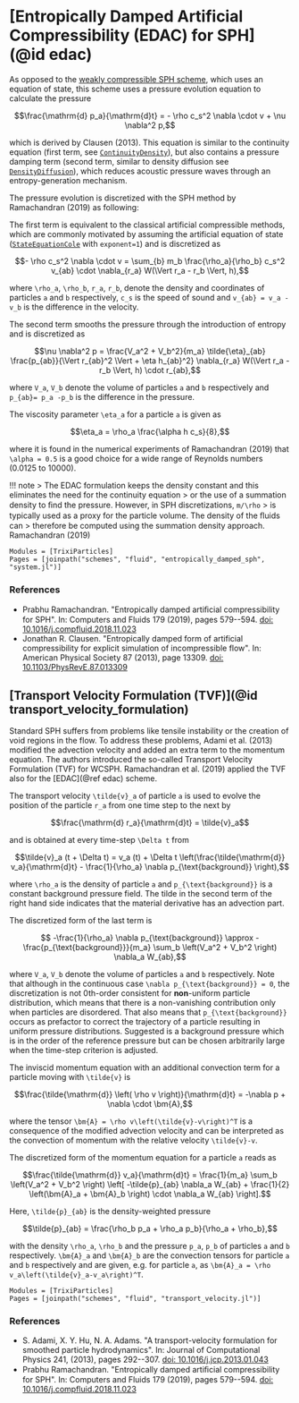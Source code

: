 # [Entropically Damped Artificial Compressibility (EDAC) for SPH](@id edac)

As opposed to the [weakly compressible SPH scheme](weakly_compressible_sph.md), which uses an equation of state,
this scheme uses a pressure evolution equation to calculate the pressure
```math
\frac{\mathrm{d} p_a}{\mathrm{d}t} =  - \rho c_s^2 \nabla \cdot v + \nu \nabla^2 p,
```
which is derived by Clausen (2013). This equation is similar to the continuity equation (first term, see
[`ContinuityDensity`](@ref)), but also contains a pressure damping term (second term, similar to density diffusion
see [`DensityDiffusion`](@ref)), which reduces acoustic pressure waves through an entropy-generation mechanism.

The pressure evolution is discretized with the SPH method by Ramachandran (2019) as following:

The first term is equivalent to the classical artificial compressible methods, which are commonly
motivated by assuming the artificial equation of state ([`StateEquationCole`](@ref) with `exponent=1`)
and is discretized as
```math
- \rho c_s^2 \nabla \cdot v = \sum_{b} m_b \frac{\rho_a}{\rho_b} c_s^2 v_{ab} \cdot \nabla_{r_a} W(\Vert r_a - r_b \Vert, h),
```
where ``\rho_a``, ``\rho_b``,  ``r_a``, ``r_b``, denote the density and coordinates of particles ``a`` and ``b`` respectively, ``c_s``
is the speed of sound and ``v_{ab} = v_a - v_b`` is the difference in the velocity.

The second term smooths the pressure through the introduction of entropy and is discretized as
```math
\nu \nabla^2 p = \frac{V_a^2 + V_b^2}{m_a} \tilde{\eta}_{ab} \frac{p_{ab}}{\Vert r_{ab}^2 \Vert + \eta h_{ab}^2} \nabla_{r_a}
W(\Vert r_a - r_b \Vert, h) \cdot r_{ab},
```
where ``V_a``, ``V_b`` denote the volume of particles ``a`` and ``b`` respectively and ``p_{ab}= p_a -p_b``  is the difference in the pressure.

The viscosity parameter ``\eta_a`` for a particle ``a`` is given as
```math
\eta_a = \rho_a \frac{\alpha h c_s}{8},
```
where it is found in the numerical experiments of Ramachandran (2019) that ``\alpha = 0.5``
is a good choice for a wide range of Reynolds numbers (0.0125 to 10000).

!!! note
    > The EDAC formulation keeps the density constant and this eliminates the need for the continuity equation
    > or the use of a summation density to ﬁnd the pressure. However, in SPH discretizations, ``m/\rho``
    > is typically used as a proxy for the particle volume. The density of the ﬂuids can
    > therefore be computed using the summation density approach.
    Ramachandran (2019)


```@autodocs
Modules = [TrixiParticles]
Pages = [joinpath("schemes", "fluid", "entropically_damped_sph", "system.jl")]
```

### References
- Prabhu Ramachandran. "Entropically damped artiﬁcial compressibility for SPH".
  In: Computers and Fluids 179 (2019), pages 579--594.
  [doi: 10.1016/j.compfluid.2018.11.023](https://doi.org/10.1016/j.compfluid.2018.11.023)
- Jonathan R. Clausen. "Entropically damped form of artificial compressibility for explicit simulation of incompressible flow".
  In: American Physical Society 87 (2013), page 13309.
  [doi: 10.1103/PhysRevE.87.013309](http://dx.doi.org/10.1103/PhysRevE.87.013309)

## [Transport Velocity Formulation (TVF)](@id transport_velocity_formulation)
Standard SPH suffers from problems like tensile instability or the creation of void regions in the flow.
To address these problems, Adami et al. (2013) modified the advection velocity and added an extra term to the momentum equation.
The authors introduced the so-called Transport Velocity Formulation (TVF) for WCSPH. Ramachandran et al. (2019) applied the TVF
also for the [EDAC](@ref edac) scheme.

The transport velocity ``\tilde{v}_a`` of particle ``a`` is used to evolve the position of the particle ``r_a`` from one time step to the next by

```math
\frac{\mathrm{d} r_a}{\mathrm{d}t} = \tilde{v}_a
```

and is obtained at every time-step ``\Delta t`` from

```math
\tilde{v}_a (t + \Delta t) = v_a (t) + \Delta t \left(\frac{\tilde{\mathrm{d}} v_a}{\mathrm{d}t} - \frac{1}{\rho_a} \nabla p_{\text{background}} \right),
```

where ``\rho_a`` is the density of particle ``a`` and ``p_{\text{background}}`` is a constant background pressure field.
The tilde in the second term of the right hand side indicates that the material derivative has an advection part.

The discretized form of the last term is

```math
 -\frac{1}{\rho_a} \nabla p_{\text{background}} \approx  -\frac{p_{\text{background}}}{m_a} \sum_b \left(V_a^2 + V_b^2 \right) \nabla_a W_{ab},
```

where ``V_a``, ``V_b`` denote the volume of particles ``a`` and ``b`` respectively.
Note that although in the continuous case ``\nabla p_{\text{background}} = 0``, the discretization is not 0th-order consistent for **non**-uniform particle distribution,
which means that there is a non-vanishing contribution only when particles are disordered.
That also means that ``p_{\text{background}}`` occurs as prefactor to correct the trajectory of a particle resulting in uniform pressure distributions.
Suggested is a background pressure which is in the order of the reference pressure but can be chosen arbitrarily large when the time-step criterion is adjusted.

The inviscid momentum equation with an additional convection term for a particle moving with ``\tilde{v}`` is

```math
\frac{\tilde{\mathrm{d}} \left( \rho v \right)}{\mathrm{d}t} = -\nabla p +  \nabla \cdot \bm{A},
```

 where the tensor ``\bm{A} = \rho v\left(\tilde{v}-v\right)^T`` is a consequence of the modified
 advection velocity and can be interpreted as the convection of momentum with the relative velocity ``\tilde{v}-v``.

The discretized form of the momentum equation for a particle ``a`` reads as

```math
\frac{\tilde{\mathrm{d}} v_a}{\mathrm{d}t} = \frac{1}{m_a} \sum_b \left(V_a^2 + V_b^2 \right) \left[ -\tilde{p}_{ab} \nabla_a W_{ab} + \frac{1}{2} \left(\bm{A}_a + \bm{A}_b \right) \cdot \nabla_a W_{ab} \right].
```

Here, ``\tilde{p}_{ab}`` is the density-weighted pressure

```math
\tilde{p}_{ab} = \frac{\rho_b p_a + \rho_a p_b}{\rho_a + \rho_b},
```

with the density  ``\rho_a``,  ``\rho_b`` and the pressure  ``p_a``,  ``p_b`` of particles ``a`` and ``b`` respectively. ``\bm{A}_a`` and ``\bm{A}_b`` are the convection tensors for particle ``a`` and ``b`` respectively and are given, e.g. for particle ``a``, as ``\bm{A}_a = \rho v_a\left(\tilde{v}_a-v_a\right)^T``.

```@autodocs
Modules = [TrixiParticles]
Pages = [joinpath("schemes", "fluid", "transport_velocity.jl")]
```

### References
- S. Adami, X. Y. Hu, N. A. Adams.
  "A transport-velocity formulation for smoothed particle hydrodynamics".
  In: Journal of Computational Physics 241, (2013), pages 292--307.
  [doi: 10.1016/j.jcp.2013.01.043](http://dx.doi.org/10.1016/j.jcp.2013.01.043)
- Prabhu Ramachandran. "Entropically damped artiﬁcial compressibility for SPH".
  In: Computers and Fluids 179 (2019), pages 579--594.
  [doi: 10.1016/j.compfluid.2018.11.023](https://doi.org/10.1016/j.compfluid.2018.11.023)
